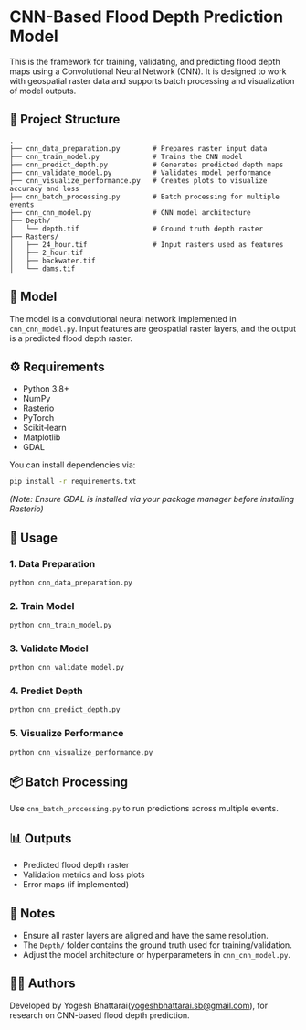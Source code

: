 # CNN-Based Flood Depth Prediction Model

This is the framework for training, validating, and predicting flood depth maps using a Convolutional Neural Network (CNN). It is designed to work with geospatial raster data and supports batch processing and visualization of model outputs.

## 📁 Project Structure

```
.
├── cnn_data_preparation.py        # Prepares raster input data
├── cnn_train_model.py             # Trains the CNN model
├── cnn_predict_depth.py           # Generates predicted depth maps
├── cnn_validate_model.py          # Validates model performance
├── cnn_visualize_performance.py   # Creates plots to visualize accuracy and loss
├── cnn_batch_processing.py        # Batch processing for multiple events
├── cnn_cnn_model.py               # CNN model architecture
├── Depth/
│   └── depth.tif                  # Ground truth depth raster
├── Rasters/
│   ├── 24_hour.tif                # Input rasters used as features
│   ├── 2_hour.tif
│   ├── backwater.tif
│   └── dams.tif
```

## 🧠 Model

The model is a convolutional neural network implemented in `cnn_cnn_model.py`. Input features are geospatial raster layers, and the output is a predicted flood depth raster.

## ⚙️ Requirements

- Python 3.8+
- NumPy
- Rasterio
- PyTorch
- Scikit-learn
- Matplotlib
- GDAL

You can install dependencies via:

```bash
pip install -r requirements.txt
```

*(Note: Ensure GDAL is installed via your package manager before installing Rasterio)*

## 🚀 Usage

### 1. Data Preparation

```bash
python cnn_data_preparation.py
```

### 2. Train Model

```bash
python cnn_train_model.py
```

### 3. Validate Model

```bash
python cnn_validate_model.py
```

### 4. Predict Depth

```bash
python cnn_predict_depth.py
```

### 5. Visualize Performance

```bash
python cnn_visualize_performance.py
```

## 📦 Batch Processing

Use `cnn_batch_processing.py` to run predictions across multiple events.

## 📊 Outputs

- Predicted flood depth raster
- Validation metrics and loss plots
- Error maps (if implemented)

## 📌 Notes

- Ensure all raster layers are aligned and have the same resolution.
- The `Depth/` folder contains the ground truth used for training/validation.
- Adjust the model architecture or hyperparameters in `cnn_cnn_model.py`.

## 👨‍🔬 Authors

Developed by Yogesh Bhattarai(yogeshbhattarai.sb@gmail.com), for research on CNN-based flood depth prediction.
